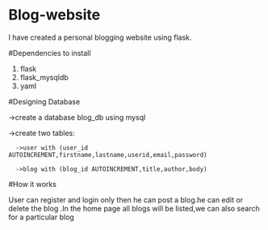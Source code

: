 # Blog-website
I have created a personal blogging website using flask.

#Dependencies to install
1. flask
2. flask_mysqldb
3. yaml

#Designing Database
  
   ->create a database blog_db using mysql
   
   ->create two tables:
   
      ->user with (user_id AUTOINCREMENT,firstname,lastname,userid,email,password)
      
      ->blog with (blog_id AUTOINCREMENT,title,author,body)
      
#How it works 

User can register and login only then he can post a blog.he can edit or delete the blog .In the home page all blogs will be listed,we can also search for a particular blog
